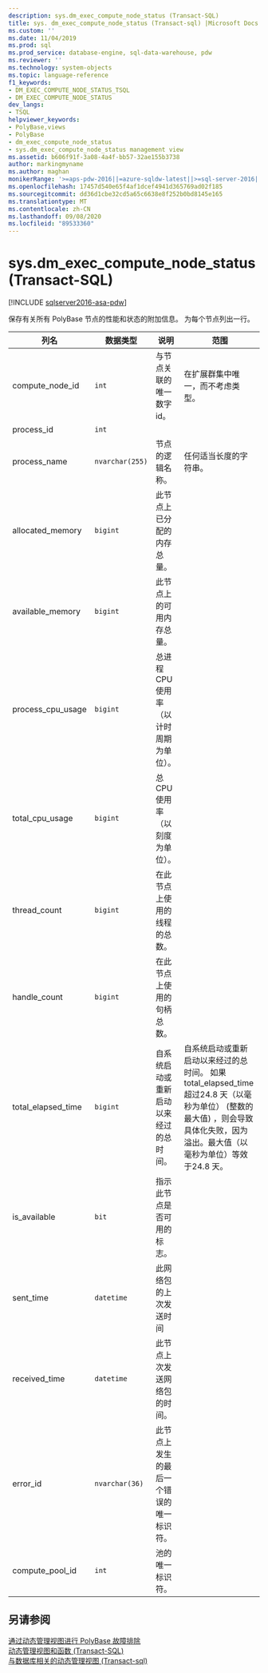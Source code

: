 ```yaml
---
description: sys.dm_exec_compute_node_status (Transact-SQL)
title: sys. dm_exec_compute_node_status (Transact-sql) |Microsoft Docs
ms.custom: ''
ms.date: 11/04/2019
ms.prod: sql
ms.prod_service: database-engine, sql-data-warehouse, pdw
ms.reviewer: ''
ms.technology: system-objects
ms.topic: language-reference
f1_keywords:
- DM_EXEC_COMPUTE_NODE_STATUS_TSQL
- DM_EXEC_COMPUTE_NODE_STATUS
dev_langs:
- TSQL
helpviewer_keywords:
- PolyBase,views
- PolyBase
- dm_exec_compute_node_status
- sys.dm_exec_compute_node_status management view
ms.assetid: b606f91f-3a08-4a4f-bb57-32ae155b3738
author: markingmyname
ms.author: maghan
monikerRange: '>=aps-pdw-2016||=azure-sqldw-latest||>=sql-server-2016||=sqlallproducts-allversions||>=sql-server-linux-2017||=azuresqldb-mi-current'
ms.openlocfilehash: 17457d540e65f4af1dcef4941d365769ad02f185
ms.sourcegitcommit: dd36d1cbe32cd5a65c6638e8f252b0bd8145e165
ms.translationtype: MT
ms.contentlocale: zh-CN
ms.lasthandoff: 09/08/2020
ms.locfileid: "89533360"
---
```

# <a name="sysdm_exec_compute_node_status-transact-sql"></a>sys.dm_exec_compute_node_status (Transact-SQL)
[!INCLUDE [sqlserver2016-asa-pdw](../../includes/applies-to-version/sqlserver2016-asa-pdw.md)]

  保存有关所有 PolyBase 节点的性能和状态的附加信息。 为每个节点列出一行。  
  
|列名|数据类型|说明|范围|  
|-----------------|---------------|-----------------|-----------|  
|compute_node_id|`int`|与节点关联的唯一数字 id。|在扩展群集中唯一，而不考虑类型。|  
|process_id|`int`|||  
|process_name|`nvarchar(255)`|节点的逻辑名称。|任何适当长度的字符串。|  
|allocated_memory|`bigint`|此节点上已分配的内存总量。||  
|available_memory|`bigint`|此节点上的可用内存总量。||  
|process_cpu_usage|`bigint`|总进程 CPU 使用率（以计时周期为单位）。||  
|total_cpu_usage|`bigint`|总 CPU 使用率（以刻度为单位）。||  
|thread_count|`bigint`|在此节点上使用的线程的总数。||  
|handle_count|`bigint`|在此节点上使用的句柄总数。||  
|total_elapsed_time|`bigint`|自系统启动或重新启动以来经过的总时间。|自系统启动或重新启动以来经过的总时间。 如果 total_elapsed_time 超过24.8 天（以毫秒为单位） (整数的最大值) ，则会导致具体化失败，因为溢出。最大值（以毫秒为单位）等效于24.8 天。|  
|is_available|`bit`|指示此节点是否可用的标志。||  
|sent_time|`datetime`|此网络包的上次发送时间||  
|received_time|`datetime`|此节点上次发送网络包的时间。||  
|error_id|`nvarchar(36)`|此节点上发生的最后一个错误的唯一标识符。||
|compute_pool_id|`int`|池的唯一标识符。|

## <a name="see-also"></a>另请参阅  
 [通过动态管理视图进行 PolyBase 故障排除](https://msdn.microsoft.com/library/ce9078b7-a750-4f47-b23e-90b83b783d80)   
 [动态管理视图和函数 (Transact-SQL)](~/relational-databases/system-dynamic-management-views/system-dynamic-management-views.md)   
 [与数据库相关的动态管理视图 &#40;Transact-sql&#41;](../../relational-databases/system-dynamic-management-views/database-related-dynamic-management-views-transact-sql.md)  
  
  
